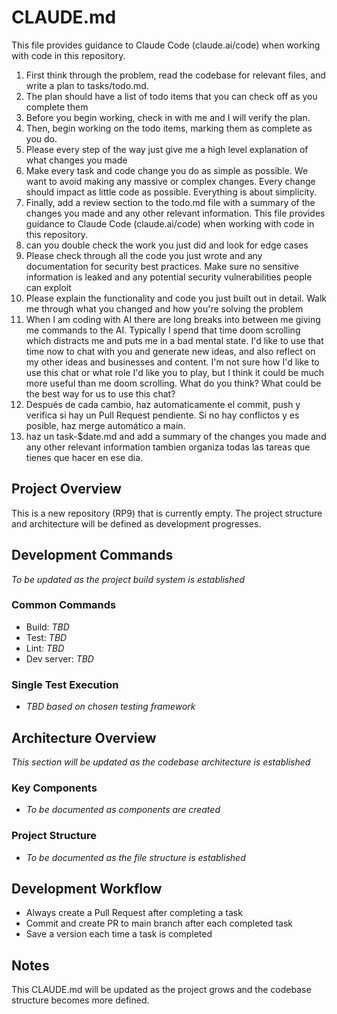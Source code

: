 # CLAUDE.md

This file provides guidance to Claude Code (claude.ai/code) when working with code in this repository.
1. First think through the problem, read the codebase for relevant files, and write a plan to tasks/todo.md.
2. The plan should have a list of todo items that you can check off as you complete them
3. Before you begin working, check in with me and I will verify the plan.
4. Then, begin working on the todo items, marking them as complete as you do.
5. Please every step of the way just give me a high level explanation of what changes you made
6. Make every task and code change you do as simple as possible. We want to avoid making any massive or complex changes. Every change should impact as little code as possible. Everything is about simplicity.
7. Finally, add a review section to the todo.md file with a summary of the changes you made and any other relevant information.
This file provides guidance to Claude Code (claude.ai/code) when working with code in this repository.
8. can you double check the work you just did and look for edge cases
9. Please check through all the code you just wrote and any documentation for security best practices. Make sure no sensitive information is leaked and any potential security vulnerabilities people can exploit
10. Please explain the functionality and code you just built out in detail. Walk me through what you changed and how you're solving the problem
11. When I am coding with AI there are long breaks into between me giving me commands to the AI. Typically I spend that time doom scrolling which distracts me and puts me in a bad mental state. I'd like to use that time now to chat with you and generate new ideas, and also reflect on my other ideas and businesses and content. I'm not sure how I'd like to use this chat or what role I'd like you to play, but I think it could be much more useful than me doom scrolling. What do you think? What could be the best way for us to use this chat?
12. Después de cada cambio, haz automaticamente el commit, push y verifica si hay un Pull Request pendiente. Si no hay conflictos y es posible, haz merge automático a main. 
13. haz un task-$date.md and add a summary of the changes you made and any other relevant information tambien organiza todas las tareas que tienes que hacer en ese dia.
## Project Overview

This is a new repository (RP9) that is currently empty. The project structure and architecture will be defined as development progresses.

## Development Commands

*To be updated as the project build system is established*

### Common Commands
- Build: *TBD*
- Test: *TBD*
- Lint: *TBD*
- Dev server: *TBD*

### Single Test Execution
- *TBD based on chosen testing framework*

## Architecture Overview

*This section will be updated as the codebase architecture is established*

### Key Components
- *To be documented as components are created*

### Project Structure
- *To be documented as the file structure is established*

## Development Workflow

- Always create a Pull Request after completing a task
- Commit and create PR to main branch after each completed task
- Save a version each time a task is completed

## Notes

This CLAUDE.md will be updated as the project grows and the codebase structure becomes more defined.